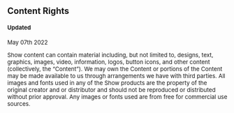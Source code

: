 <font size="2">

## Content Rights

#### Updated
May 07th 2022


Show content can contain material including, but not limited to, designs, text, graphics, images, video, information, logos, button icons, and other content (collectively, the “Content”). We may own the Content or portions of the Content may be made available to us through arrangements we have with third parties. All images and fonts used in any of the Show products are the property of the original creator and or distributor and should not be reproduced or distributed without prior approval. Any images or fonts used are from free for commercial use sources.
